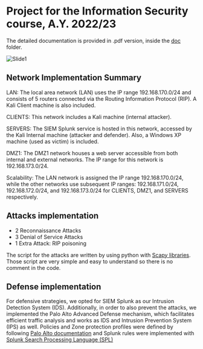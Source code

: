 # Project for the Information Security course, A.Y. 2022/23

The detailed documentation is provided in .pdf version, inside the [doc](https://github.com/Ska-p/InfoSec/tree/main/doc) folder.

![Slide1](https://github.com/Ska-p/InfoSec/assets/102731992/8eed5ff8-af7b-41ef-bb1a-bb8affcb01e8)

## Network Implementation Summary

LAN: The local area network (LAN) uses the IP range 192.168.170.0/24 and consists of 5 routers connected via the Routing Information Protocol (RIP). A Kali Client machine is also included.

CLIENTS: This network includes a Kali machine (internal attacker).

SERVERS: The SIEM Splunk service is hosted in this network, accessed by the Kali Internal machine (attacker and defender). Also, a Windows XP machine (used as victim) is included.

DMZ1: The DMZ1 network houses a web server accessible from both internal and external networks. The IP range for this network is 192.168.173.0/24.

Scalability: The LAN network is assigned the IP range 192.168.170.0/24, while the other networks use subsequent IP ranges: 192.168.171.0/24, 192.168.172.0/24, and 192.168.173.0/24 for CLIENTS, DMZ1, and SERVERS respectively.

## Attacks implementation

+ 2 Reconnaissance Attacks
+ 3 Denial of Service Attacks
+ 1 Extra Attack: RIP poisoning

The script for the attacks are written by using python with [Scapy libraries](https://scapy.readthedocs.io/en/latest/introduction.html). Those script are very simple and easy to understand so there is no comment in the code.

## Defense implementation

For defensive strategies, we opted for SIEM Splunk as our Intrusion Detection System (IDS). Additionally, in order to also prevent the attacks, we implemented the Palo Alto Advanced Defense mechanism, which facilitates efficient traffic analysis and works as IDS and Intrusion Prevention System (IPS) as well. Policies and Zone protection profiles were defined by following [Palo Alto documentation](https://docs.paloaltonetworks.com/content/dam/techdocs/en_US/pdf/pan-os/9-1/pan-os-web-interface-help/pan-os-web-interface-help.pdf) and Splunk rules were implemented with [Splunk Search Processing Language (SPL)](https://docs.splunk.com/Documentation/Splunk/latest/SearchTutorial/Usethesearchlanguage)
